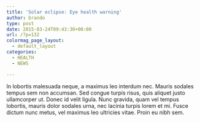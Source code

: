```yaml
---
title: 'Solar eclipse: Eye health warning'
author: brando
type: post
date: 2015-03-24T09:43:30+00:00
url: /?p=132
colormag_page_layout:
  - default_layout
categories:
  - HEALTH
  - NEWS

---
```

In lobortis malesuada neque, a maximus leo interdum nec. Mauris sodales tempus sem non accumsan. Sed congue turpis risus, quis aliquet justo ullamcorper ut. Donec id velit ligula. Nunc gravida, quam vel tempus lobortis, mauris dolor sodales urna, nec lacinia turpis lorem et mi. Fusce dictum nunc metus, vel maximus leo ultricies vitae. Proin eu nibh sem.